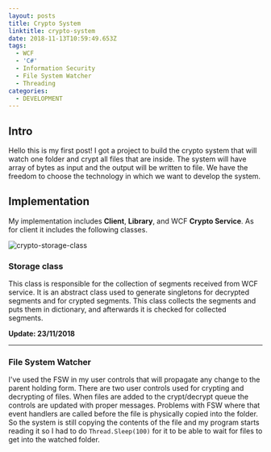 ```yaml
---
layout: posts
title: Crypto System
linktitle: crypto-system
date: 2018-11-13T10:59:49.653Z
tags:
  - WCF
  - 'C#'
  - Information Security
  - File System Watcher
  - Threading
categories:
  - DEVELOPMENT
---
```

## Intro

Hello this is my first post! I got a project to build the crypto system that will watch one folder and crypt all files that are inside. The system will have array of bytes as input and the output will be written to file. We have the freedom to choose the technology in which we want to develop the system.

## Implementation

My implementation includes **Client**, **Library**, and WCF **Crypto Service**. As for client it includes the following classes. 

![crypto-storage-class](/img/firsss.png)

### Storage class

This class is responsible for the collection of segments received from WCF service. It is an abstract class used to generate singletons for decrypted segments and for crypted segments. This class collects the segments and puts them in dictionary, and afterwards it is checked for collected segments.

**Update: 23/11/2018**

- - -

### File System Watcher

I've used the FSW in my user controls that will propagate any change to the parent holding form. There are two user controls used for crypting and decrypting of files. When files are added to the crypt/decrypt queue the controls are updated with proper messages. Problems with FSW where that event handlers are called before the file is physically copied into the folder. So the system is still copying the contents of the file and my program starts reading it so I had to do `Thread.Sleep(100)` for it to be able to wait for files to get into the watched folder.
